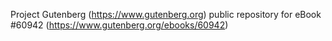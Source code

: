 Project Gutenberg (https://www.gutenberg.org) public repository for eBook #60942 (https://www.gutenberg.org/ebooks/60942)

